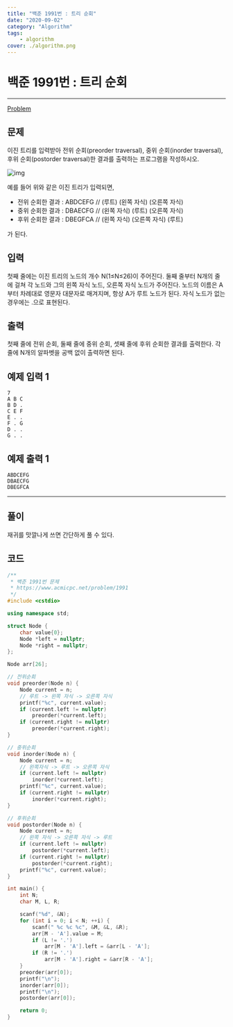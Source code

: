 ```yaml
---
title: "백준 1991번 : 트리 순회"
date: "2020-09-02"
category: "Algorithm"
tags:
    - algorithm
cover: ./algorithm.png
---
```


# 백준 1991번 : 트리 순회

---

[Problem](https://www.acmicpc.net/problem/1991)

## 문제

이진 트리를 입력받아 전위 순회(preorder traversal), 중위 순회(inorder traversal), 후위 순회(postorder traversal)한 결과를 출력하는 프로그램을 작성하시오.

![img](https://www.acmicpc.net/JudgeOnline/upload/201007/trtr.png)

예를 들어 위와 같은 이진 트리가 입력되면,

- 전위 순회한 결과 : ABDCEFG // (루트) (왼쪽 자식) (오른쪽 자식)
- 중위 순회한 결과 : DBAECFG // (왼쪽 자식) (루트) (오른쪽 자식)
- 후위 순회한 결과 : DBEGFCA // (왼쪽 자식) (오른쪽 자식) (루트)

가 된다.

## 입력

첫째 줄에는 이진 트리의 노드의 개수 N(1≤N≤26)이 주어진다. 둘째 줄부터 N개의 줄에 걸쳐 각 노드와 그의 왼쪽 자식 노드, 오른쪽 자식 노드가 주어진다. 노드의 이름은 A부터 차례대로 영문자 대문자로 매겨지며, 항상 A가 루트 노드가 된다. 자식 노드가 없는 경우에는 .으로 표현된다.

## 출력

첫째 줄에 전위 순회, 둘째 줄에 중위 순회, 셋째 줄에 후위 순회한 결과를 출력한다. 각 줄에 N개의 알파벳을 공백 없이 출력하면 된다.

## 예제 입력 1

```
7
A B C
B D .
C E F
E . .
F . G
D . .
G . .
```

## 예제 출력 1

```
ABDCEFG
DBAECFG
DBEGFCA
```

---

## 풀이

재귀를 맛깔나게 쓰면 간단하게 풀 수 있다.

## 코드
```cpp
/**
 * 백준 1991번 문제
 * https://www.acmicpc.net/problem/1991
 */
#include <cstdio>

using namespace std;

struct Node {
    char value{0};
    Node *left = nullptr;
    Node *right = nullptr;
};

Node arr[26];

// 전위순회
void preorder(Node n) {
    Node current = n;
    // 루트 -> 왼쪽 자식 -> 오른쪽 자식
    printf("%c", current.value);
    if (current.left != nullptr)
        preorder(*current.left);
    if (current.right != nullptr)
        preorder(*current.right);
}

// 중위순회
void inorder(Node n) {
    Node current = n;
    // 왼쪽자식 -> 루트 -> 오른쪽 자식
    if (current.left != nullptr)
        inorder(*current.left);
    printf("%c", current.value);
    if (current.right != nullptr)
        inorder(*current.right);
}

// 후위순회
void postorder(Node n) {
    Node current = n;
    // 왼쪽 자식 -> 오른쪽 자식 -> 루트
    if (current.left != nullptr)
        postorder(*current.left);
    if (current.right != nullptr)
        postorder(*current.right);
    printf("%c", current.value);
}

int main() {
    int N;
    char M, L, R;

    scanf("%d", &N);
    for (int i = 0; i < N; ++i) {
        scanf(" %c %c %c", &M, &L, &R);
        arr[M - 'A'].value = M;
        if (L != '.')
            arr[M - 'A'].left = &arr[L - 'A'];
        if (R != '.')
            arr[M - 'A'].right = &arr[R - 'A'];
    }
    preorder(arr[0]);
    printf("\n");
    inorder(arr[0]);
    printf("\n");
    postorder(arr[0]);

    return 0;
}
```